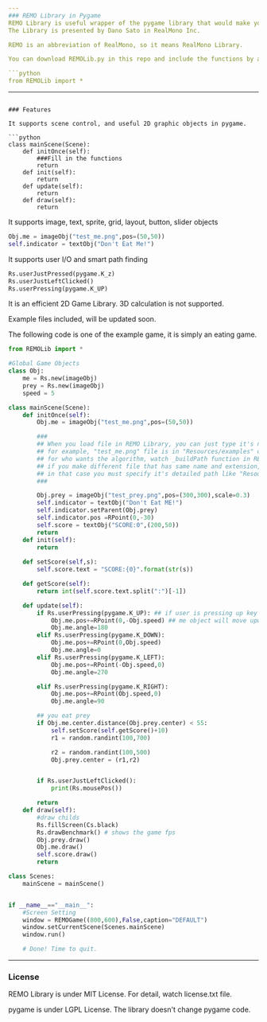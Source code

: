 ```yaml
---
### REMO Library in Pygame 
REMO Library is useful wrapper of the pygame library that would make your game-making easier.
The Library is presented by Dano Sato in RealMono Inc.

REMO is an abbreviation of RealMono, so it means RealMono Library.

You can download REMOLib.py in this repo and include the functions by adding this one line in your code;

```python
from REMOLib import *
```




---
```

### Features

It supports scene control, and useful 2D graphic objects in pygame.

```python
class mainScene(Scene):
    def initOnce(self):
        ###Fill in the functions
        return
    def init(self):
        return
    def update(self):
        return
    def draw(self):
        return
```

It supports image, text, sprite, grid, layout, button, slider objects

```python
Obj.me = imageObj("test_me.png",pos=(50,50))
self.indicator = textObj("Don't Eat Me!")
```

It supports user I/O and smart path finding

```python
Rs.userJustPressed(pygame.K_z)
Rs.userJustLeftClicked()
Rs.userPressing(pygame.K_UP)
```


It is an efficient 2D Game Library. 3D calculation is not supported.

Example files included, will be updated soon.

The following code is one of the example game, it is simply an eating game.

```python
from REMOLib import *

#Global Game Objects 
class Obj:
    me = Rs.new(imageObj)
    prey = Rs.new(imageObj)
    speed = 5

class mainScene(Scene):
    def initOnce(self):
        Obj.me = imageObj("test_me.png",pos=(50,50)) 

        ###
        ## When you load file in REMO Library, you can just type it's name. you don't have to specify it's folder. 
        ## for example, "test_me.png" file is in "Resources/examples" directory. the Library would automatically find it.
        ## for who wants the algorithm, watch _buildPath function in REMOLib.py
        ## if you make different file that has same name and extension, and in different directories, it would cause file conflicts. (* the conflicts would be mentioned in your terminal)
        ## in that case you must specify it's detailed path like "Resources/Examples/test.png". I'd recommend not to use the same name for your game assets.
        ###

        Obj.prey = imageObj("test_prey.png",pos=(300,300),scale=0.3)
        self.indicator = textObj("Don't Eat ME!")
        self.indicator.setParent(Obj.prey)
        self.indicator.pos =RPoint(0,-30)
        self.score = textObj("SCORE:0",(200,50))
        return
    def init(self):
        return
    
    def setScore(self,s):
        self.score.text = "SCORE:{0}".format(str(s))

    def getScore(self):
        return int(self.score.text.split(":")[-1])

    def update(self):
        if Rs.userPressing(pygame.K_UP): ## if user is pressing up key in the keyboard
            Obj.me.pos+=RPoint(0,-Obj.speed) ## me object will move upward
            Obj.me.angle=180
        elif Rs.userPressing(pygame.K_DOWN):
            Obj.me.pos+=RPoint(0,Obj.speed)
            Obj.me.angle=0
        elif Rs.userPressing(pygame.K_LEFT):
            Obj.me.pos+=RPoint(-Obj.speed,0)
            Obj.me.angle=270

        elif Rs.userPressing(pygame.K_RIGHT):
            Obj.me.pos+=RPoint(Obj.speed,0)
            Obj.me.angle=90

        ## you eat prey
        if Obj.me.center.distance(Obj.prey.center) < 55:
            self.setScore(self.getScore()+10)
            r1 = random.randint(100,700)

            r2 = random.randint(100,500)
            Obj.prey.center = (r1,r2)


        if Rs.userJustLeftClicked():
            print(Rs.mousePos())

        return
    def draw(self):
        #draw childs
        Rs.fillScreen(Cs.black)
        Rs.drawBenchmark() # shows the game fps
        Obj.prey.draw()
        Obj.me.draw()
        self.score.draw()
        return

class Scenes:
    mainScene = mainScene()


if __name__=="__main__":
    #Screen Setting
    window = REMOGame((800,600),False,caption="DEFAULT")
    window.setCurrentScene(Scenes.mainScene)
    window.run()

    # Done! Time to quit.
```


---
### License

REMO Library is under MIT License. For detail, watch license.txt file.

pygame is under LGPL License. The library doesn't change pygame code.
